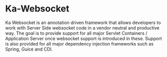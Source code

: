 Ka-Websocket
============

Ka Websocket is an annotation driven framework that allows developers to work with Server Side websocket code in a vendor neutral and productive way.  The goal is to provide support for all major Servlet Containers / Application Server once websocket support is introduced in these.  Support is also provided for all major dependency injection frameworks such as Spring, Guice and CDI.

